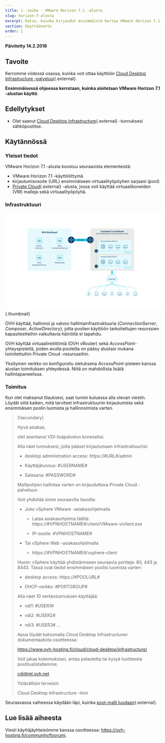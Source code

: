 ```yaml
---
title: 1. vaihe - VMware Horizon 7.1 -alusta
slug: horizon-7-alusta
excerpt: Katso, kuinka kirjaudut ensimmäistä kertaa VMware Horizon 7.1 -alustalle
section: Käyttöönotto
order: 1
---
```


**Päivitetty 14.2.2018**

## Tavoite

Kerromme viidessä osassa, kuinka voit ottaa käyttöön [Cloud Desktop Infrastructure -palvelusi](https://www.ovh-hosting.fi/cloud/cloud-desktop/infrastructure/){.external}.

**Ensimmäisessä ohjeessa kerrotaan, kuinka aloitetaan VMware Horizon 7.1 -alustan käyttö**.

## Edellytykset

- Olet saanut [Cloud Desktop Infrastructure](https://www.ovh-hosting.fi/cloud/cloud-desktop/infrastructure/){.external} -tunnuksesi sähköpostitse.

## Käytännössä

### Yleiset tiedot

VMware Horizon 7.1 -alusta koostuu seuraavista elementeistä:

- VMware Horizon 7.1 -käyttöliittymä
- kirjautumisosoite (URL) ensimmäiseen virtuaalityöpöytien sarjaasi (pool)
- [Private Cloud](https://www.ovh-hosting.fi/private-cloud/){.external} -alusta, jossa voit käyttää virtuaalikoneiden (VM) malleja sekä virtuaalityöpöytiä.


### Infrastruktuuri

![VMware Horizon 7.1 -infrastruktuuri](images/1200.png){.thumbnail}

OVH käyttää, hallinnoi ja valvoo hallintainfrastruktuuria (*ConnectionServer*, *Composer*, *ActiveDirectory*), jotta poolien käyttöön tarkoitettujen resurssien kapasiteetteihin vaikuttavia häiriöitä ei tapahdu.

OVH käyttää virtuaalireitittimiä (OVH vRouter) sekä *AccessPoint*-yhteyspisteitä, joiden avulla pooleilla on pääsy alustasi mukana toimitettuihin Private Cloud -resursseihin.

Yksityinen verkko on konfiguroitu oletuksena *AccessPoint*-pisteen kanssa alustan toimituksen yhteydessä. Niitä on mahdollista lisätä hallintapaneelissa.


### Toimitus

Kun olet maksanut tilauksesi, saat tunnin kuluessa alla olevan viestin. Löydät siitä kaiken, mitä tarvitset infrastruktuuriin kirjautumista sekä ensimmäisen poolin luomista ja hallinnoimista varten. 

> [!secondary]
>
> Hyvä asiakas,
>
> olet asentanut VDI-lisäpalvelun konesaliisi.
>
> 
> Alla näet tunnuksesi, joilla pääset kirjautumaan infrastruktuuriisi:
>
> 
> * desktop administration access: https://#URL#/admin
> 
> * Käyttäjätunnus: #USERNAME#
> 
> * Salasana: #PASSWORD#
> 
> 
> Mallipohjien hallintaa varten on kirjauduttava Private Cloud -palveluun.
>
> Voit yhdistää sinne seuraavilla tavoilla:
> 
> - Joko vSphere VMware -asiakasohjelmalla
> 
>   * Lataa asiakasohjelma täältä: https://#VPNHOSTNAME#/client/VMware-viclient.exe
> 
>   * IP-osoite: #VPNHOSTNAME#
>
> 
> - Tai vSphere Web -asiakasohjelmalla
> 
>   *  https://#VPNHOSTNAME#/vsphere-client
>
> Huom: vSphere käyttää yhdistämiseen seuraavia portteja: 80, 443 ja 8443. Tässä ovat tiedot ensimmäisen poolisi luomista varten:
>
> 
> * desktop access: https://#POOLURL#
> 
> * DHCP-verkko: #PORTGROUP#
>
> 
> Alla näet 10 verkkotunnuksen käyttäjää:
> 
> * vdi1: #USER1#
> 
> * vdi2: #USER2#
> 
> * vdi3: #USER3#
> ...
>
> 
> Apua löydät katsomalla Cloud Desktop Infrastructuren dokumentaatiota osoitteessa:
> 
>  
> https://www.ovh-hosting.fi/cloud/cloud-desktop/infrastructure/
>
> 
> Voit jakaa kokemuksiasi, antaa palautetta tai kysyä tuotteesta postituslistallamme:
>
> 
> cdi@ml.ovh.net
> 
>  
> Ystävällisin terveisin
> 
> Cloud Desktop Infrastructure -tiimi
> 


Seuraavassa vaiheessa käydään läpi, kuinka [pool-malli luodaan](https://docs.ovh.com/fi/cloud-desktop-infrastructure/poolin-luominen/){.external}.


## Lue lisää aiheesta

Viesti käyttäjäyhteisömme kanssa osoitteessa: <https://ovh-hosting.fi/community/foorumi>.